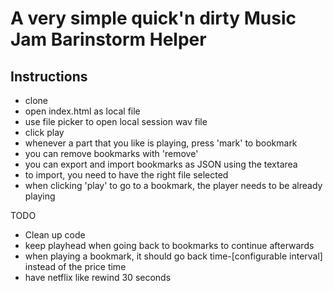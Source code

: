# A very simple quick'n dirty Music Jam Barinstorm Helper

## Instructions

* clone 
* open index.html as local file
* use file picker to open local session wav file
* click play
* whenever a part that you like is playing, press 'mark' to bookmark
* you can remove bookmarks with 'remove'
* you can export and import bookmarks as JSON using the textarea
* to import, you need to have the right file selected
* when clicking 'play' to go to a bookmark, the player needs to be already playing


 TODO
* Clean up code
* keep playhead when going back to bookmarks to continue afterwards
* when playing a bookmark, it should go back time-[configurable interval] instead of the price time
* have netflix like rewind 30 seconds


